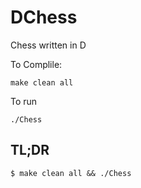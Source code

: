 # DChess
Chess written in D

To Complile:
````
make clean all
````

To run
````
./Chess
````

## TL;DR
````
$ make clean all && ./Chess
````
